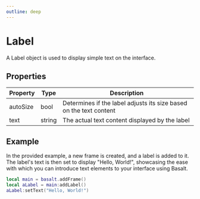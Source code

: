 ```yaml
---
outline: deep
---
```


# Label

A Label object is used to display simple text on the interface.

## Properties

|Property|Type|Description|
|---|---|---|
|autoSize|bool|Determines if the label adjusts its size based on the text content
|text|string|The actual text content displayed by the label

## Example

In the provided example, a new frame is created, and a label is added to it. The label's text is then set to display "Hello, World!", showcasing the ease with which you can introduce text elements to your interface using Basalt.

```lua
local main = basalt.addFrame()
local aLabel = main:addLabel()
aLabel:setText("Hello, World!")
```
